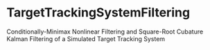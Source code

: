 # TargetTrackingSystemFiltering
Conditionally-Minimax Nonlinear Filtering and Square-Root Cubature Kalman Filtering of a Simulated Target Tracking System 
